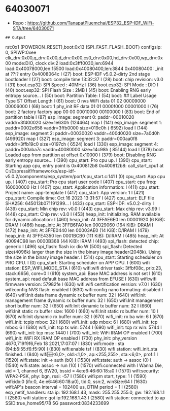 # 64030071
- Repo : https://github.com/TanapatPluemchai/ESP32_ESP-IDF_WiFi-STA/tree/64030071
```
## Output
```
rst:0x1 (POWERON_RESET),boot:0x13 (SPI_FAST_FLASH_BOOT)
configsip: 0, SPIWP:0xee
clk_drv:0x00,q_drv:0x00,d_drv:0x00,cs0_drv:0x00,hd_drv:0x00,wp_drv:0x00
mode:DIO, clock div:2
load:0x3fff0030,len:6944
load:0x40078000,len:15500
load:0x40080400,len:3844
0x40080400: _init at ??:?
entry 0x4008064c
I (27) boot: ESP-IDF v5.0.2-dirty 2nd stage bootloader
I (27) boot: compile time 13:32:37
I (28) boot: chip revision: v3.0
I (31) boot.esp32: SPI Speed      : 40MHz
I (36) boot.esp32: SPI Mode       : DIO
I (40) boot.esp32: SPI Flash Size : 2MB
I (45) boot: Enabling RNG early entropy source...
I (50) boot: Partition Table:
I (54) boot: ## Label            Usage          Type ST Offset   Length
I (61) boot:  0 nvs              WiFi data        01 02 00009000 00006000
I (68) boot:  1 phy_init         RF data          01 01 0000f000 00001000
I (76) boot:  2 factory          factory app      00 00 00010000 00100000
I (83) boot: End of partition table
I (87) esp_image: segment 0: paddr=00010020 vaddr=3f400020 size=1e630h (124464) map
I (141) esp_image: segment 1: paddr=0002e658 vaddr=3ffb0000 size=019c0h (  6592) load
I (144) esp_image: segment 2: paddr=00030020 vaddr=400d0020 size=7a0d0h (499920) map
I (327) esp_image: segment 3: paddr=000aa0f8 vaddr=3ffb19c0 size=0197ch (  6524) load
I (330) esp_image: segment 4: paddr=000aba7c vaddr=40080000 size=14c98h ( 85144) load
I (378) boot: Loaded app from partition at offset 0x10000
I (379) boot: Disabling RNG early entropy source...
I (390) cpu_start: Pro cpu up.
I (390) cpu_start: Starting app cpu, entry point is 0x400812b8
0x400812b8: call_start_cpu1 at C:/Espressif/frameworks/esp-idf-v5.0.2/components/esp_system/port/cpu_start.c:141
I (0) cpu_start: App cpu up.
I (407) cpu_start: Pro cpu start user code
I (407) cpu_start: cpu freq: 160000000 Hz
I (407) cpu_start: Application information:
I (411) cpu_start: Project name:     app-template
I (417) cpu_start: App version:      1
I (421) cpu_start: Compile time:     Oct 16 2023 13:31:57
I (427) cpu_start: ELF file SHA256:  645013b071191299...
I (433) cpu_start: ESP-IDF:          v5.0.2-dirty
I (439) cpu_start: Min chip rev:     v0.0
I (443) cpu_start: Max chip rev:     v3.99 
I (448) cpu_start: Chip rev:         v3.0
I (453) heap_init: Initializing. RAM available for dynamic allocation:
I (460) heap_init: At 3FFAE6E0 len 00001920 (6 KiB): DRAM
I (466) heap_init: At 3FFB6FA0 len 00029060 (164 KiB): DRAM
I (472) heap_init: At 3FFE0440 len 00003AE0 (14 KiB): D/IRAM
I (479) heap_init: At 3FFE4350 len 0001BCB0 (111 KiB): D/IRAM
I (485) heap_init: At 40094C98 len 0000B368 (44 KiB): IRAM
I (493) spi_flash: detected chip: generic
I (496) spi_flash: flash io: dio
W (500) spi_flash: Detected size(4096k) larger than the size in the binary image header(2048k). Using the size in the binary image header.
I (514) cpu_start: Starting scheduler on PRO CPU.
I (0) cpu_start: Starting scheduler on APP CPU.
I (600) wifi station: ESP_WIFI_MODE_STA
I (610) wifi:wifi driver task: 3ffbf08c, prio:23, stack:6656, core=0
I (610) system_api: Base MAC address is not set
I (610) system_api: read default base MAC address from EFUSE
I (630) wifi:wifi firmware version: 57982fe
I (630) wifi:wifi certification version: v7.0
I (630) wifi:config NVS flash: enabled
I (630) wifi:config nano formating: disabled
I (640) wifi:Init data frame dynamic rx buffer num: 32
I (640) wifi:Init management frame dynamic rx buffer num: 32
I (650) wifi:Init management short buffer num: 32
I (650) wifi:Init dynamic tx buffer num: 32
I (660) wifi:Init static rx buffer size: 1600
I (660) wifi:Init static rx buffer num: 10
I (670) wifi:Init dynamic rx buffer num: 32
I (670) wifi_init: rx ba win: 6
I (670) wifi_init: tcpip mbox: 32
I (680) wifi_init: udp mbox: 6
I (680) wifi_init: tcp mbox: 6
I (680) wifi_init: tcp tx win: 5744
I (690) wifi_init: tcp rx win: 5744
I (690) wifi_init: tcp mss: 1440
I (700) wifi_init: WiFi IRAM OP enabled
I (700) wifi_init: WiFi RX IRAM OP enabled
I (730) phy_init: phy_version 4670,719f9f6,Feb 18 2021,17:07:07
I (830) wifi:mode : sta (94:b5:55:f6:f5:90)
I (830) wifi:enable tsf
I (830) wifi station: wifi_init_sta finished.
I (840) wifi:new:<6,0>, old:<1,0>, ap:<255,255>, sta:<6,0>, prof:1
I (1520) wifi:state: init -> auth (b0)
I (1530) wifi:state: auth -> assoc (0)
I (1540) wifi:state: assoc -> run (10)
I (1570) wifi:connected with I Wanna Die, aid = 1, channel 6, BW20, bssid = 4e:e6:46:60:18:a0
I (1570) wifi:security: WPA2-PSK, phy: bgn, rssi: -57
I (1580) wifi:pm start, type: 1
I (1590) wifi:<ba-add>idx:0 (ifx:0, 4e:e6:46:60:18:a0), tid:0, ssn:2, winSize:64
I (1630) wifi:AP's beacon interval = 102400 us, DTIM period = 1
I (2580) esp_netif_handlers: sta ip: 192.168.1.43, mask: 255.255.255.0, gw: 192.168.1.1
I (2580) wifi station: got ip:192.168.1.43
I (2580) wifi station: connected to ap SSID:true_home95/78 5G password:0834233699

